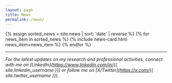 ```yaml
---
layout: page
title: News
permalink: /news/
---
```


<div class="news-grid">
  {% assign sorted_news = site.news | sort: 'date' | reverse %}
  {% for news_item in sorted_news %}
    {% include news-card.html news_item=news_item %}
  {% endfor %}
</div>

---

*For the latest updates on my research and professional activities, connect with me on [LinkedIn](https://www.linkedin.com/in/{{ site.linkedin_username }}) or follow me on [X/Twitter](https://x.com/{{ site.twitter_username }}).*